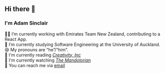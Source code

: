 ## Hi there 👋

### I'm Adam Sinclair

👨‍💻 I’m currently working with Emirates Team New Zealand, contributing to a React App.  
🌱 I’m currently studying Software Engineering at the University of Auckland.  
😄 My pronouns are “he”/“him”.  
📖 I'm currently reading *[Creativity, Inc](https://www.goodreads.com/book/show/18077903-creativity-inc)*  
🍿  I'm currently watching *[The Mandolorian](https://www.disneyplus.com/the-mandalorian)*  
💬 You can reach me via [email](mailto:hello@adamsinclair.kiwi)
